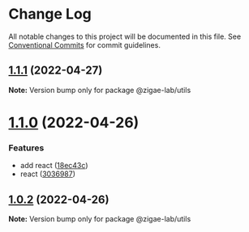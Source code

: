 # Change Log

All notable changes to this project will be documented in this file.
See [Conventional Commits](https://conventionalcommits.org) for commit guidelines.

## [1.1.1](https://github.com/zigae-lab/actions-test/compare/@zigae-lab/utils@1.1.0...@zigae-lab/utils@1.1.1) (2022-04-27)

**Note:** Version bump only for package @zigae-lab/utils





# [1.1.0](https://github.com/zigae-lab/actions-test/compare/@zigae-lab/utils@1.0.2...@zigae-lab/utils@1.1.0) (2022-04-26)


### Features

* add react ([18ec43c](https://github.com/zigae-lab/actions-test/commit/18ec43c261005de9bd30ef80bcd2fe5c14e1d41c))
* react ([3036987](https://github.com/zigae-lab/actions-test/commit/30369878c5f01e0f751e8b46996329da94221ab8))





## [1.0.2](https://github.com/zigae-lab/actions-test/compare/@zigae-lab/utils@1.0.1...@zigae-lab/utils@1.0.2) (2022-04-26)

**Note:** Version bump only for package @zigae-lab/utils
